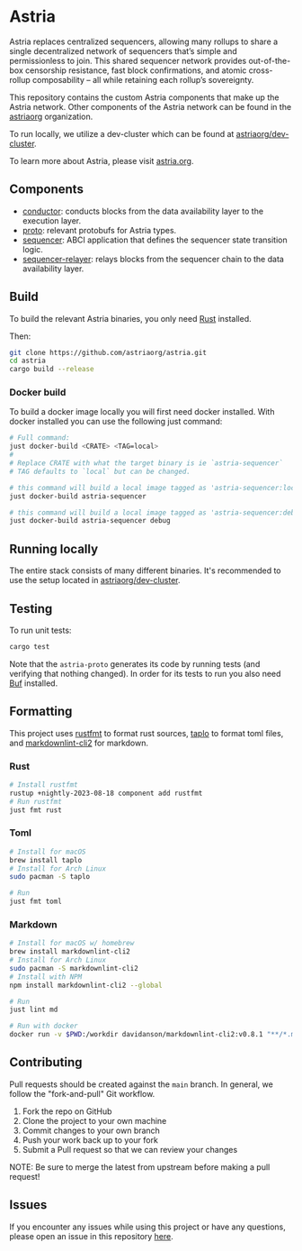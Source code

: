 # Astria

Astria replaces centralized sequencers, allowing many rollups to share a single
decentralized network of sequencers that’s simple and permissionless to join.
This shared sequencer network provides out-of-the-box censorship resistance,
fast block confirmations, and atomic cross-rollup composability – all while
retaining each rollup’s sovereignty.

This repository contains the custom Astria components that make up the Astria
network. Other components of the Astria network can be found in the
[astriaorg](https://github.com/astriaorg) organization.

To run locally, we utilize a dev-cluster which can be found at
[astriaorg/dev-cluster](https://github.com/astriaorg/dev-cluster).

To learn more about Astria, please visit [astria.org](https://astria.org).

## Components

* [conductor](https://github.com/astriaorg/astria/tree/main/crates/astria-conductor):
  conducts blocks from the data availability layer to the execution layer.
* [proto](https://github.com/astriaorg/astria/tree/main/crates/astria-core):
  relevant protobufs for Astria types.
* [sequencer](https://github.com/astriaorg/astria/tree/main/crates/astria-sequencer):
  ABCI application that defines the sequencer state transition logic.
* [sequencer-relayer](https://github.com/astriaorg/astria/tree/main/crates/astria-sequencer-relayer):
  relays blocks from the sequencer chain to the data availability layer.

## Build

To build the relevant Astria binaries, you only need
[Rust](https://www.rust-lang.org/tools/install) installed.

Then:

```sh
git clone https://github.com/astriaorg/astria.git
cd astria
cargo build --release
```

### Docker build

To build a docker image locally you will first need docker installed. With
docker installed you can use the following just command:

```sh
# Full command:
just docker-build <CRATE> <TAG=local>
#
# Replace CRATE with what the target binary is ie `astria-sequencer`
# TAG defaults to `local` but can be changed.

# this command will build a local image tagged as 'astria-sequencer:local' 
just docker-build astria-sequencer

# this command will build a local image tagged as 'astria-sequencer:debug' 
just docker-build astria-sequencer debug
```

## Running locally

The entire stack consists of many different binaries. It's recommended to use the
setup located in
[astriaorg/dev-cluster](https://github.com/astriaorg/dev-cluster).

## Testing

To run unit tests:

```sh
cargo test
```

Note that the `astria-proto` generates its code by running tests (and verifying
that nothing changed). In order for its tests to run you also need
[Buf](https://buf.build/docs/installation/) installed.

## Formatting

This project uses [rustfmt](https://github.com/rust-lang/rustfmt) to format rust
sources, [taplo](https://github.com/tamasfe/taplo) to format toml files, and
[markdownlint-cli2](https://github.com/DavidAnson/markdownlint-cli2) for
markdown.

### Rust

```sh
# Install rustfmt
rustup +nightly-2023-08-18 component add rustfmt
# Run rustfmt
just fmt rust
```

### Toml

```sh
# Install for macOS
brew install taplo
# Install for Arch Linux
sudo pacman -S taplo

# Run
just fmt toml
```

### Markdown

```sh
# Install for macOS w/ homebrew
brew install markdownlint-cli2
# Install for Arch Linux
sudo pacman -S markdownlint-cli2
# Install with NPM
npm install markdownlint-cli2 --global

# Run
just lint md

# Run with docker
docker run -v $PWD:/workdir davidanson/markdownlint-cli2:v0.8.1 "**/*.md" "#.github"
```

## Contributing

Pull requests should be created against the `main` branch. In general, we follow
the "fork-and-pull" Git workflow.

1. Fork the repo on GitHub
2. Clone the project to your own machine
3. Commit changes to your own branch
4. Push your work back up to your fork
5. Submit a Pull request so that we can review your changes

NOTE: Be sure to merge the latest from upstream before making a pull request!

## Issues

If you encounter any issues while using this project or have any questions,
please open an issue in this repository
[here](https://github.com/astriaorg/astria/issues).
